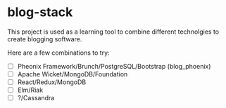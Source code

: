 # blog-stack
This project is used as a learning tool to combine different technolgies to create blogging software.

Here are a few combinations to try:
- [ ] Pheonix Framework/Brunch/PostgreSQL/Bootstrap (blog_phoenix)
- [ ] Apache Wicket/MongoDB/Foundation
- [ ] React/Redux/MongoDB
- [ ] Elm/Riak
- [ ] ?/Cassandra
